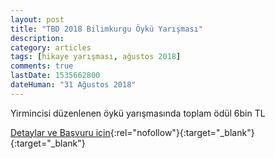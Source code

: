 ```yaml
---
layout: post
title: "TBD 2018 Bilimkurgu Öykü Yarışması"
description: 
category: articles
tags: [hikaye yarışması, ağustos 2018]
comments: true
lastDate: 1535662800
dateHuman: "31 Ağustos 2018"
---
```


Yirmincisi düzenlenen öykü yarışmasında toplam ödül 6bin TL

[Detaylar ve Başvuru için](http://www.tbd.org.tr/turkiye-bilisim-dergisi-2018-bilimkurgu-oyku-yarismasi/?utm_source=edebiyatyarismalari.com&utm_medium=affiliate&utm_campaign=cpc){:rel="nofollow"}{:target="_blank"}{:target="_blank"}